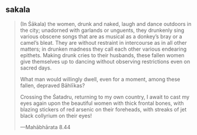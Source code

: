 ## sakala
> (In Śākala) the women, drunk and naked, laugh and dance outdoors in the city; unadorned with garlands or unguents, they drunkenly sing various obscene songs that are as musical as a donkey’s bray or a camel’s bleat. They are without restraint in intercourse as in all other matters; in drunken madness they call each other various endearing epithets. Making drunk cries to their husbands, these fallen women give themselves up to dancing without observing restrictions even on sacred days.
> 
> What man would willingly dwell, even for a moment, among these fallen, depraved Bāhlīkas?
> 
> Crossing the Śatadru, returning to my own country, I await to cast my eyes again upon the beautiful women with thick frontal bones, with blazing stickers of red arsenic on their foreheads, with streaks of jet black collyrium on their eyes!
> 
> —Mahābhārata 8.44